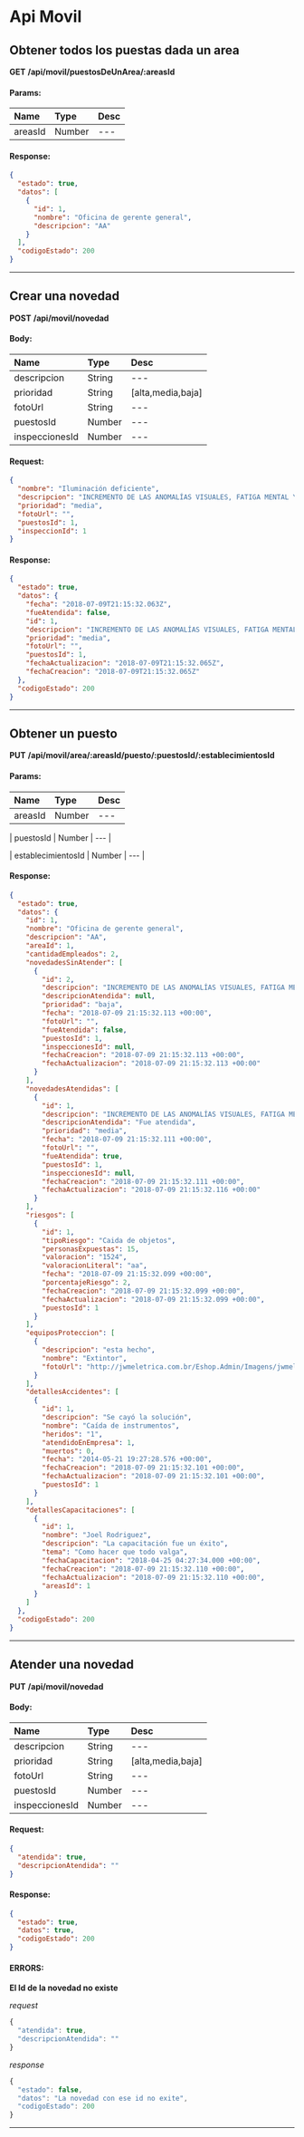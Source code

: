 # Api Movil

## Obtener todos los puestas dada un area

__GET__ __/api/movil/puestosDeUnArea/:areasId__


#### Params:
| Name       | Type    | Desc |
| :--------- | :------ | :-------|
| areasId | Number |   ---   |
	

#### Response:

```json
{
  "estado": true,
  "datos": [
    {
      "id": 1,
      "nombre": "Oficina de gerente general",
      "descripcion": "AA"
    }
  ],
  "codigoEstado": 200
}
```


___



## Crear una novedad

__POST__ __/api/movil/novedad__


#### Body:
| Name       | Type    | Desc |
| :--------- | :------ | :-------| 
|  descripcion  | String  |   ---   | 
|  prioridad  | String  |   [alta,media,baja]   | 
|  fotoUrl  | String  |   ---   | 
|  puestosId  | Number  |   ---   | 
|  inspeccionesId  | Number  |   ---   | 

#### Request:

```json
{
  "nombre": "Iluminación deficiente",
  "descripcion": "INCREMENTO DE LAS ANOMALÍAS VISUALES, FATIGA MENTAL Y VISUAL, DOLOR DE CABEZA",
  "prioridad": "media",
  "fotoUrl": "",
  "puestosId": 1,
  "inspeccionId": 1
}
```

#### Response:

```json
{
  "estado": true,
  "datos": {
    "fecha": "2018-07-09T21:15:32.063Z",
    "fueAtendida": false,
    "id": 1,
    "descripcion": "INCREMENTO DE LAS ANOMALÍAS VISUALES, FATIGA MENTAL Y VISUAL, DOLOR DE CABEZA",
    "prioridad": "media",
    "fotoUrl": "",
    "puestosId": 1,
    "fechaActualizacion": "2018-07-09T21:15:32.065Z",
    "fechaCreacion": "2018-07-09T21:15:32.065Z"
  },
  "codigoEstado": 200
}
```


___



## Obtener un puesto

__PUT__ __/api/movil/area/:areasId/puesto/:puestosId/:establecimientosId__


#### Params:
| Name       | Type    | Desc |
| :--------- | :------ | :-------|
| areasId | Number |   ---   |
	
| puestosId | Number |   ---   |
	
| establecimientosId | Number |   ---   |
	

#### Response:

```json
{
  "estado": true,
  "datos": {
    "id": 1,
    "nombre": "Oficina de gerente general",
    "descripcion": "AA",
    "areaId": 1,
    "cantidadEmpleados": 2,
    "novedadesSinAtender": [
      {
        "id": 2,
        "descripcion": "INCREMENTO DE LAS ANOMALÍAS VISUALES, FATIGA MENTAL Y VISUAL",
        "descripcionAtendida": null,
        "prioridad": "baja",
        "fecha": "2018-07-09 21:15:32.113 +00:00",
        "fotoUrl": "",
        "fueAtendida": false,
        "puestosId": 1,
        "inspeccionesId": null,
        "fechaCreacion": "2018-07-09 21:15:32.113 +00:00",
        "fechaActualizacion": "2018-07-09 21:15:32.113 +00:00"
      }
    ],
    "novedadesAtendidas": [
      {
        "id": 1,
        "descripcion": "INCREMENTO DE LAS ANOMALÍAS VISUALES, FATIGA MENTAL Y VISUAL, DOLOR DE CABEZA",
        "descripcionAtendida": "Fue atendida",
        "prioridad": "media",
        "fecha": "2018-07-09 21:15:32.111 +00:00",
        "fotoUrl": "",
        "fueAtendida": true,
        "puestosId": 1,
        "inspeccionesId": null,
        "fechaCreacion": "2018-07-09 21:15:32.111 +00:00",
        "fechaActualizacion": "2018-07-09 21:15:32.116 +00:00"
      }
    ],
    "riesgos": [
      {
        "id": 1,
        "tipoRiesgo": "Caida de objetos",
        "personasExpuestas": 15,
        "valoracion": "1524",
        "valoracionLiteral": "aa",
        "fecha": "2018-07-09 21:15:32.099 +00:00",
        "porcentajeRiesgo": 2,
        "fechaCreacion": "2018-07-09 21:15:32.099 +00:00",
        "fechaActualizacion": "2018-07-09 21:15:32.099 +00:00",
        "puestosId": 1
      }
    ],
    "equiposProteccion": [
      {
        "descripcion": "esta hecho",
        "nombre": "Extintor",
        "fotoUrl": "http://jwmeletrica.com.br/Eshop.Admin/Imagens/jwmeletrica/CO2%20(1)%202.jpg"
      }
    ],
    "detallesAccidentes": [
      {
        "id": 1,
        "descripcion": "Se cayó la solución",
        "nombre": "Caída de instrumentos",
        "heridos": "1",
        "atendidoEnEmpresa": 1,
        "muertos": 0,
        "fecha": "2014-05-21 19:27:28.576 +00:00",
        "fechaCreacion": "2018-07-09 21:15:32.101 +00:00",
        "fechaActualizacion": "2018-07-09 21:15:32.101 +00:00",
        "puestosId": 1
      }
    ],
    "detallesCapacitaciones": [
      {
        "id": 1,
        "nombre": "Joel Rodriguez",
        "descripcion": "La capacitación fue un éxito",
        "tema": "Como hacer que todo valga",
        "fechaCapacitacion": "2018-04-25 04:27:34.000 +00:00",
        "fechaCreacion": "2018-07-09 21:15:32.110 +00:00",
        "fechaActualizacion": "2018-07-09 21:15:32.110 +00:00",
        "areasId": 1
      }
    ]
  },
  "codigoEstado": 200
}
```


___



## Atender una novedad

__PUT__ __/api/movil/novedad__


#### Body:
| Name       | Type    | Desc |
| :--------- | :------ | :-------| 
|  descripcion  | String  |   ---   | 
|  prioridad  | String  |   [alta,media,baja]   | 
|  fotoUrl  | String  |   ---   | 
|  puestosId  | Number  |   ---   | 
|  inspeccionesId  | Number  |   ---   | 

#### Request:

```json
{
  "atendida": true,
  "descripcionAtendida": ""
}
```

#### Response:

```json
{
  "estado": true,
  "datos": true,
  "codigoEstado": 200
}
```

#### ERRORS:
__El Id de la novedad no existe__




_request_

```js
{
  "atendida": true,
  "descripcionAtendida": ""
}
```

_response_

```js
{
  "estado": false,
  "datos": "La novedad con ese id no exite",
  "codigoEstado": 200
}
```
	
	


___



